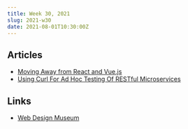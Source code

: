 ```yaml
---
title: Week 30, 2021
slug: 2021-w30
date: 2021-08-01T10:30:00Z
---
```


## Articles

- [Moving Away from React and Vue.js](https://javascript.plainenglish.io/frontend-clean-architecture-ca2592bd9d58)
- [Using Curl For Ad Hoc Testing Of RESTful Microservices](https://goinbigdata.com/using-curl-for-ad-hoc-testing-of-restful-microservices/)

## Links

- [Web Design Museum](https://www.webdesignmuseum.org)
